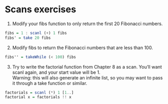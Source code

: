 # Scans exercises
1. Modify your fibs function to only return the first 20
Fibonacci numbers.  

```hs
fibs = 1 : scanl (+) 1 fibs
fibs' = take 20 fibs
```
2. Modify fibs to return the Fibonacci numbers that are less
than 100.

```hs
fibs'' = takeWhile (< 100) fibs
```

3. Try to write the factorial function from Chapter 8 as a scan. You’ll want scanl again, and your start value will be 1.  
Warning: this will also generate an infinite list, so you
may want to pass it through a take function or similar.

```hs
factorials = scanl (*) 1 [1..]
factorial x = factorials !! x
```